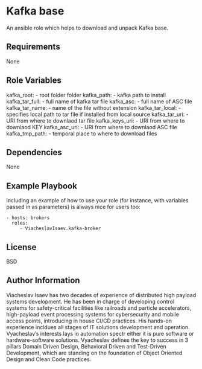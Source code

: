Kafka base
=========

An ansible role which helps to download and unpack Kafka base.

Requirements
------------

None

Role Variables
--------------

kafka_root:      - root folder folder 
kafka_path:      - kafka path to install
kafka_tar_full:  - full name of kafka tar file
kafka_asc:       - full name of ASC file
kafka_tar_name:  - name of the file without extension
kafka_tar_local: - specifies local path to tar file if installed from local source
kafka_tar_uri:   - URI from where to downlaod tar file
kafka_keys_uri:  - URI from where to downlaod KEY
kafka_asc_uri:   - URI from where to downlaod ASC file
kafka_tmp_path:  - temporal place to where to download files

Dependencies
------------

None

Example Playbook
----------------

Including an example of how to use your role (for instance, with variables passed in as parameters) is always nice for users too:

    - hosts: brokers
      roles:
         - ViacheslavIsaev.kafka-broker

License
-------

BSD

Author Information
------------------

Viacheslav Isaev has two decades of experience of distributed high payload systems development. He has been in charge of developing control systems for safety-critical facilities like railroads and particle accelerators, high-payload event processing systems for cybersecurity and mobile access points, introducing in house CI/CD practices. His hands-on experience incldues all stages of IT solutions development and operation. Vyacheslav’s interests lays in automation spectr either it is pure software or hardware-software solutions. Vyacheslav defines the key to success in 3 pillars  Domain Driven Design, Behavioral Driven and Test-Driven Development, which are standing on the foundation of  Object Oriented Design and Clean Code practices.
